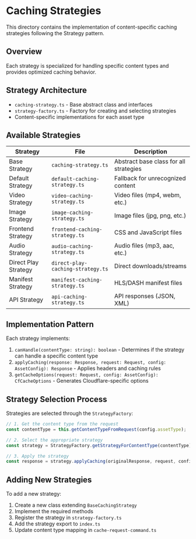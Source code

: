 # Caching Strategies

This directory contains the implementation of content-specific caching strategies following the Strategy pattern.

## Overview

Each strategy is specialized for handling specific content types and provides optimized caching behavior.

## Strategy Architecture

- `caching-strategy.ts` - Base abstract class and interfaces
- `strategy-factory.ts` - Factory for creating and selecting strategies
- Content-specific implementations for each asset type

## Available Strategies

| Strategy | File | Description |
|----------|------|-------------|
| Base Strategy | `caching-strategy.ts` | Abstract base class for all strategies |
| Default Strategy | `default-caching-strategy.ts` | Fallback for unrecognized content |
| Video Strategy | `video-caching-strategy.ts` | Video files (mp4, webm, etc.) |
| Image Strategy | `image-caching-strategy.ts` | Image files (jpg, png, etc.) |
| Frontend Strategy | `frontend-caching-strategy.ts` | CSS and JavaScript files |
| Audio Strategy | `audio-caching-strategy.ts` | Audio files (mp3, aac, etc.) |
| Direct Play Strategy | `direct-play-caching-strategy.ts` | Direct downloads/streams |
| Manifest Strategy | `manifest-caching-strategy.ts` | HLS/DASH manifest files |
| API Strategy | `api-caching-strategy.ts` | API responses (JSON, XML) |

## Implementation Pattern

Each strategy implements:

1. `canHandle(contentType: string): boolean` - Determines if the strategy can handle a specific content type
2. `applyCaching(response: Response, request: Request, config: AssetConfig): Response` - Applies headers and caching rules
3. `getCacheOptions(request: Request, config: AssetConfig): CfCacheOptions` - Generates Cloudflare-specific options

## Strategy Selection Process

Strategies are selected through the `StrategyFactory`:

```typescript
// 1. Get the content type from the request
const contentType = this.getContentTypeFromRequest(config.assetType);

// 2. Select the appropriate strategy
const strategy = StrategyFactory.getStrategyForContentType(contentType);

// 3. Apply the strategy
const response = strategy.applyCaching(originalResponse, request, config);
```

## Adding New Strategies

To add a new strategy:

1. Create a new class extending `BaseCachingStrategy`
2. Implement the required methods
3. Register the strategy in `strategy-factory.ts`
4. Add the strategy export to `index.ts`
5. Update content type mapping in `cache-request-command.ts`
